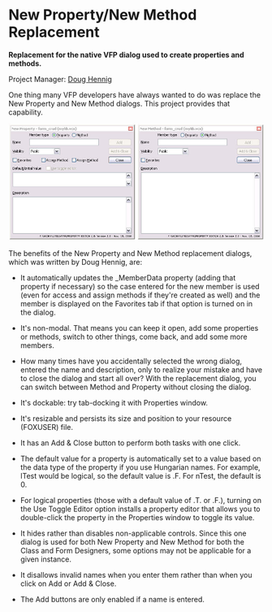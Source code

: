 # New Property/New Method Replacement

**Replacement for the native VFP dialog used to create properties and methods.**  

Project Manager: [Doug Hennig](mailto:dhennig@stonefield.com)

One thing many VFP developers have always wanted to do was replace the New Property and New Method dialogs. This project provides that capability.  

![](NewPropertyNewMethod.jpg)

The benefits of the New Property and New Method replacement dialogs, which was written by Doug Hennig, are:

*   It automatically updates the _MemberData property (adding that property if necessary) so the case entered for the new member is used (even for access and assign methods if they're created as well) and the member is displayed on the Favorites tab if that option is turned on in the dialog.

*   It's non-modal. That means you can keep it open, add some properties or methods, switch to other things, come back, and add some more members.

*   How many times have you accidentally selected the wrong dialog, entered the name and description, only to realize your mistake and have to close the dialog and start all over? With the replacement dialog, you can switch between Method and Property without closing the dialog.

*   It's dockable: try tab-docking it with Properties window.

*   It's resizable and persists its size and position to your resource (FOXUSER) file.

*   It has an Add & Close button to perform both tasks with one click.

*   The default value for a property is automatically set to a value based on the data type of the property if you use Hungarian names. For example, lTest would be logical, so the default value is .F. For nTest, the default is 0.

*   For logical properties (those with a default value of .T. or .F.), turning on the Use Toggle Editor option installs a property editor that allows you to double-click the property in the Properties window to toggle its value.

*   It hides rather than disables non-applicable controls. Since this one dialog is used for both New Property and New Method for both the Class and Form Designers, some options may not be applicable for a given instance.

*   It disallows invalid names when you enter them rather than when you click on Add or Add & Close.

*   The Add buttons are only enabled if a name is entered.
